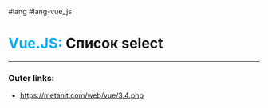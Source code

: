 #lang #lang-vue_js
# <font color="#00b0f0">Vue.JS:</font> Список select
---
### Outer links:
- https://metanit.com/web/vue/3.4.php